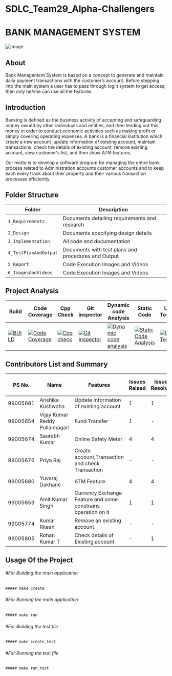 # SDLC_Team29_Alpha-Challengers

# BANK MANAGEMENT SYSTEM
![image](https://user-images.githubusercontent.com/43665196/130262863-ae54d2e7-21d5-422c-b541-3fbef5bd1905.png)


## About
Bank Management System is based on a concept to generate and maintain daily payment transactions with the customer’s account. Before stepping into the main system a user has to pass through login system to get access, then only he/she can use all the features.

## Introduction

Banking is defined as the business activity of accepting and safeguarding money owned by other individuals and entities, and then lending out this money in order to conduct economic activities such as making profit or simply covering operating expenses. A bank is a financial institution which create a new account ,update information of existing account, maintain transactions, check the details of existing account, remove existing account, view customer's list, and then show ATM features.

Our motto is to develop a software program for managing the entire bank process related to Administration accounts customer accounts and to keep each every track about their property and their various transaction processes efficiently.

## Folder Structure
|Folder               | Description
|---------------------|------------------------------------------
|`1_Requirements`     | Documents detailing requirements and research
|`2_Design`           | Documents specifying design details
|`3_Implementation`   | All code and documentation
|`4_TestPlanAndOutput`| Documents with test plans and procedures and Output 
|`5_Report`           | Code Execution Images and Videos
|`6_ImagesAndVideos`   | Code Execution Images and Videos

## Project Analysis
Build|Code Coverage|Cpp Check|Git inspector| Dynamic code Analysis|Static Code|Unit Testing|
-------|----- |----------|----------------|---------------|---------------|--------------- |
[![BUILD](https://github.com/YuvarajDakhane/SDLC_Team29_Alpha-Challengers/actions/workflows/build.yml/badge.svg)](https://github.com/YuvarajDakhane/SDLC_Team29_Alpha-Challengers/actions/workflows/build.yml)|[![Code Coverage](https://github.com/YuvarajDakhane/SDLC_Team29_Alpha-Challengers/actions/workflows/code_coverage.yml/badge.svg)](https://github.com/YuvarajDakhane/SDLC_Team29_Alpha-Challengers/actions/workflows/code_coverage.yml)|[![Cpp check](https://github.com/YuvarajDakhane/SDLC_Team29_Alpha-Challengers/actions/workflows/cppcheck.yml/badge.svg)](https://github.com/YuvarajDakhane/SDLC_Team29_Alpha-Challengers/actions/workflows/cppcheck.yml)|[![Git Inspector](https://github.com/YuvarajDakhane/SDLC_Team29_Alpha-Challengers/actions/workflows/git_inspector.yml/badge.svg)](https://github.com/YuvarajDakhane/SDLC_Team29_Alpha-Challengers/actions/workflows/git_inspector.yml)|[![Dynamic code analysis](https://github.com/YuvarajDakhane/SDLC_Team29_Alpha-Challengers/actions/workflows/valgrid.yml/badge.svg)](https://github.com/YuvarajDakhane/SDLC_Team29_Alpha-Challengers/actions/workflows/valgrid.yml)|[![Static Code Analysis](https://github.com/YuvarajDakhane/SDLC_Team29_Alpha-Challengers/actions/workflows/static_code_analysis.yml/badge.svg)](https://github.com/YuvarajDakhane/SDLC_Team29_Alpha-Challengers/actions/workflows/static_code_analysis.yml)|[![Unit Testing](https://github.com/YuvarajDakhane/SDLC_Team29_Alpha-Challengers/actions/workflows/unit_testing.yml/badge.svg)](https://github.com/YuvarajDakhane/SDLC_Team29_Alpha-Challengers/actions/workflows/unit_testing.yml)

## Contributors List and Summary

PS No. | Name | Features | Issues Raised  |Issues Resolved| No Test Cases | Test Case Pass |
-------|----- |----------|----------------|---------------|---------------|--------------- |
 99005681 | Anshika Kushwaha | Update information of existing account | 1 | 1 | - | -|
 99005654 | Vijay Kumar Reddy Pullannagari | Fund Transfer | 1 | - | 5 | 5|
 99005674 | Saurabh Kumar | Online Safety Meter | 4 | 4 | 10 | 10 |
 99005676 | Priya Raj | Create account,Transaction and check Transaction | - | - | - | -|
 99005680 | Yuvaraj Dakhane | ATM Feature | 4 | 4 | 5 | 5 |
 99005659 | Amit Kumar Singh | Currency Exchange Feature and some constrains operation on it | 1 | 1 | 5 | 5|
 99005774 | Kumar Ritesh | Remove an existing account | - | - | - | -|
 99005805 | Rohan Kumar T | Check details of Existing account | - | 1 | - | -|
       
## Usage Of the Project   
 
   ###### #For Building the main application
    ##### make create
   ###### #For Running the main application
    ##### make run
   ###### #For Building the test file
    ##### make create_test
   ###### #For Running the test file
    ##### make run_test
